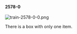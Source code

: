 #### 2578-0
![train-2578-0-0.png](https://github.com/lil-lab/nlvr/raw/master/nlvr/train/images/26/train-2578-0-0.png "train-2578-0-0.png")

There is a box with only one item.